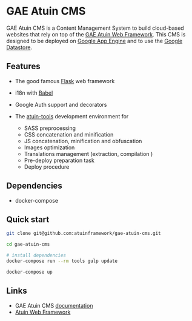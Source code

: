 GAE Atuin CMS
=============

GAE Atuin CMS is a Content Management System to build cloud-based websites that
rely on top of the [GAE Atuin Web Framework]. This CMS is designed to be deployed on 
[Google App Engine] and to use the [Google Datastore].

Features
--------

- The good famous [Flask] web framework
- i18n with [Babel]
- Google Auth support and decorators
- The [atuin-tools] development environment for
	
	- SASS preprocessing
	- CSS concatenation and minification
	- JS concatenation, minification and obfuscation
	- Images optimization
	- Translations management (extraction, compilation )
	- Pre-deploy preparation task
	- Deploy procedure
 
Dependencies
------------

- docker-compose

Quick start
-----------

```bash
git clone git@github.com:atuinframework/gae-atuin-cms.git

cd gae-atuin-cms

# install dependencies
docker-compose run --rm tools gulp update

docker-compose up
```


Links
-----

- GAE Atuin CMS [documentation]
- [Atuin Web Framework]


[GAE Atuin Web Framework]: https://github.com/atuinframework/gae-atuin
[Google App Engine]: https://cloud.google.com/appengine/
[Google Datastore]: https://cloud.google.com/datastore/
[Flask]: https://github.com/pallets/flask
[Babel]: http://babel.pocoo.org/en/latest/
[atuin-tools]: https://github.com/atuinframework/atuin-tools
[documentation]: http://gae-atuin-cms.rtfd.io/
[Atuin Web Framework]: https://github.com/atuinframework
